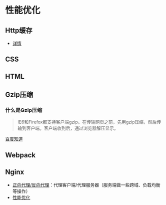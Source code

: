 # 性能优化

## Http缓存

- [详情](https://blog.csdn.net/zz_jesse/article/details/123304077)

## CSS

## HTML

## Gzip压缩

### 什么是Gzip压缩

> IE6和Firefox都支持客户端gzip。在传输网页之前，先用gzip压缩，然后传输到客户端。客户端收到后，通过浏览器解压显示。

[百度知道](https://zhidao.baidu.com/question/1616312391774835307.html)

## Webpack

## Nginx

- [正向代理/反向代理](https://blog.csdn.net/lizhengyu891231/article/details/98024695)：代理客户端/代理服务器（服务端做一些跨域、负载均衡等操作）
- [性能优化](https://blog.csdn.net/Bcoovo/article/details/130156936)